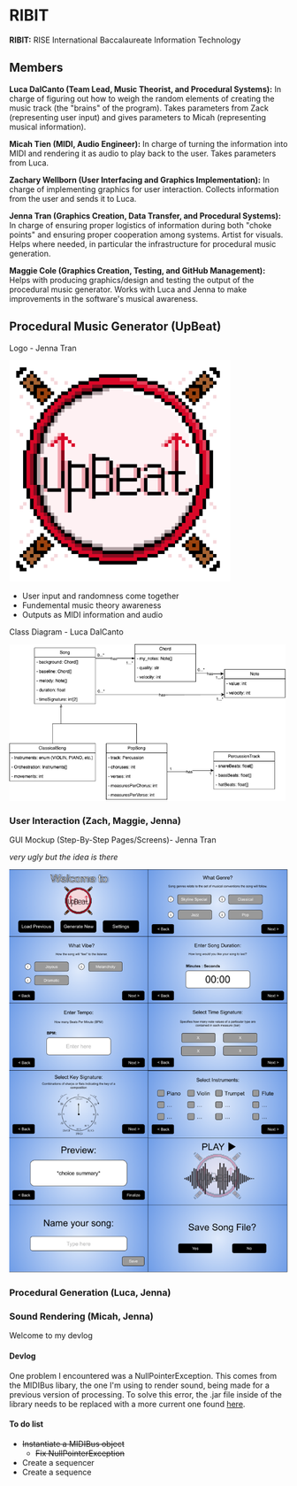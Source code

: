 # RIBIT

**RIBIT:** RISE International Baccalaureate Information Technology

## Members

**Luca DalCanto (Team Lead, Music Theorist, and Procedural Systems):** In charge of figuring out how to weigh the random elements of creating the music track (the "brains" of the program). Takes parameters from Zack (representing user input) and gives parameters to Micah (representing musical information).

**Micah Tien (MIDI, Audio Engineer):** In charge of turning the information into MIDI and rendering it as audio to play back to the user. Takes parameters from Luca.

**Zachary Wellborn (User Interfacing and Graphics Implementation):** In charge of implementing graphics for user interaction. Collects information from the user and sends it to Luca.

**Jenna Tran (Graphics Creation, Data Transfer, and Procedural Systems):** In charge of ensuring proper logistics of information during both "choke points" and ensuring proper cooperation among systems. Artist for visuals. Helps where needed, in particular the infrastructure for procedural music generation. 

**Maggie Cole (Graphics Creation, Testing, and GitHub Management):** Helps with producing graphics/design and testing the output of the procedural music generator. Works with Luca and Jenna to make improvements in the software's musical awareness.

## Procedural Music Generator (UpBeat)

Logo - Jenna Tran

<img src="https://github.com/Luca-Skyline/RIBIT-REPO/blob/main/images/UpBeatLogo.png?raw=true" width="400" />

- User input and randomness come together
- Fundemental music theory awareness
- Outputs as MIDI information and audio

Class Diagram - Luca DalCanto

<img src="https://github.com/Luca-Skyline/RIBIT-REPO/blob/49aa40e8ed149a643bcb9aaca875b2188ba064f9/images/InheritanceMusic.png" width="500" />

### User Interaction (Zach, Maggie, Jenna)

GUI Mockup (Step-By-Step Pages/Screens)- Jenna Tran

*very ugly but the idea is there*

<img src="https://github.com/Luca-Skyline/RIBIT-REPO/blob/main/images/GUIMockup.png?raw=true" width="600" />

### Procedural Generation (Luca, Jenna)

### Sound Rendering (Micah, Jenna)

Welcome to my devlog
#### Devlog
One problem I encountered was a NullPointerException. This comes from the MIDIBus libary, the one I'm using to render sound, being made for a previous version of processing.
To solve this error, the .jar file inside of the library needs to be replaced with a more current one found [here](https://github.com/micycle1/themidibus/releases/tag/p4).

#### To do list
- ~~Instantiate a MIDIBus object~~
  - ~~Fix NullPointerException~~
- Create a sequencer
- Create a sequence
